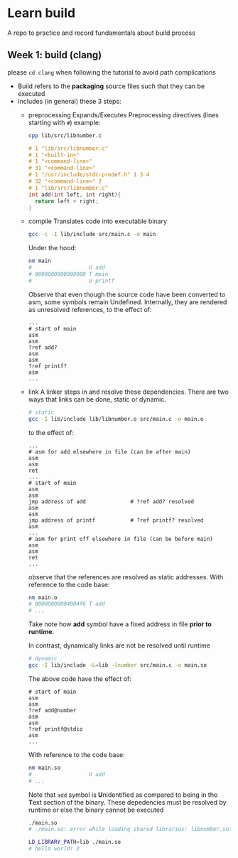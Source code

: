 # Learn build
A repo to practice and record fundamentals about build process

## Week 1: build (clang)
please `cd clang` when following the tutorial to avoid path complications
 * Build refers to the **packaging** source files such that they can be executed
 * Includes (in general) these 3 steps:
   * preprocessing
        Expands/Executes Preprocessing directives (lines starting with `#`)
        example:
        ```bash
        cpp lib/src/libnumber.c
        ```
        ```c
        # 1 "lib/src/libnumber.c"
        # 1 "<built-in>"
        # 1 "<command-line>"
        # 31 "<command-line>"
        # 1 "/usr/include/stdc-predef.h" 1 3 4
        # 32 "<command-line>" 2
        # 1 "lib/src/libnumber.c"
        int add(int left, int right){
          return left + right;
        }
        ```
   * compile
        Translates code into executable binary
        ```bash
        gcc -c -I lib/include src/main.c -o main
        ```

        Under the hood:
        ```bash
        nm main
        #                  U add
        # 0000000000000000 T main
        #                  U printf
        ```
        Observe that even though the source code have been converted to asm, 
        some symbols remain Undefined. Internally, they are rendered as 
        unresolved references, to the effect of:
        ```
        ...
        # start of main
        asm
        asm
        ?ref add?
        asm
        asm
        ?ref printf?
        asm
        ...
        ```

   * link
        A linker steps in and resolve these dependencies.
        There are two ways that links can be done, static or dynamic.
        ```bash
        # static
        gcc -I lib/include lib/libnumber.o src/main.c -o main.o
        ```
        to the effect of:
        ```
        ...
        # asm for add elsewhere in file (can be after main)
        asm
        asm
        ret
        ...
        # start of main
        asm
        asm
        jmp address of add              # ?ref add? resolved
        asm
        asm
        jmp address of printf           # ?ref printf? resolved
        asm
        ...
        # asm for print off elsewhere in file (can be before main)
        asm
        asm
        ret
        ...
        ```
        observe that the references are resolved as static addresses.
        With reference to the code base:
        ```bash
        nm main.o
        # 00000000004004f6 T add
        # ...
        ```
        Take note how **add** symbol have a fixed address in file 
        **prior to runtime**.

        In contrast, dynamically links are not be resolved until runtime
        ```bash
        # dynamic
        gcc -I lib/include -L=lib -lnumber src/main.c -o main.so
        ```
        The above code have the effect of:
        ```
        # start of main
        asm
        asm
        ?ref add@number
        asm
        asm
        ?ref printf@stdio
        asm
        ...
        ```
        With reference to the code base:
        ```bash
        nm main.so
        #                  U add
        # ...
        ```
        Note that `add` symbol is **U**nidentified as compared to being in the 
        **T**ext section of the binary. These depedencies must be resolved by 
        runtime or else the binary cannot be executed
        ```bash
        ./main.so
        # ./main.so: error while loading shared libraries: libnumber.so: ...
        ```

        ```bash
        LD_LIBRARY_PATH=lib ./main.so
        # hello world! 3
        ```

